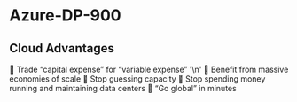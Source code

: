 # Azure-DP-900

## Cloud Advantages
:small_orange_diamond: Trade “capital expense” for “variable expense” '\n'
:small_orange_diamond: Benefit from massive economies of scale
:small_orange_diamond: Stop guessing capacity
:small_orange_diamond: Stop spending money running and maintaining data centers
:small_orange_diamond: “Go global” in minutes
